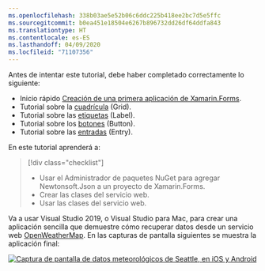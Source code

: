 ```yaml
---
ms.openlocfilehash: 338b03ae5e52b06c6ddc225b418ee2bc7d5e5ffc
ms.sourcegitcommit: b0ea451e18504e6267b896732dd26df64ddfa843
ms.translationtype: HT
ms.contentlocale: es-ES
ms.lasthandoff: 04/09/2020
ms.locfileid: "71107356"
---
```

Antes de intentar este tutorial, debe haber completado correctamente lo siguiente:

- Inicio rápido [Creación de una primera aplicación de Xamarin.Forms](~/get-started/first-app/index.md).
- Tutorial sobre la [cuadrícula](~/get-started/tutorials/grid/index.yml) (Grid).
- Tutorial sobre las [etiquetas](~/get-started/tutorials/label/index.yml) (Label).
- Tutorial sobre los [botones](~/get-started/tutorials/button/index.yml) (Button).
- Tutorial sobre las [entradas](~/get-started/tutorials/entry/index.yml) (Entry).

En este tutorial aprenderá a:

> [!div class="checklist"]
>
> - Usar el Administrador de paquetes NuGet para agregar Newtonsoft.Json a un proyecto de Xamarin.Forms.
> - Crear las clases del servicio web.
> - Usar las clases del servicio web.

Va a usar Visual Studio 2019, o Visual Studio para Mac, para crear una aplicación sencilla que demuestre cómo recuperar datos desde un servicio web [OpenWeatherMap](https://openweathermap.org/). En las capturas de pantalla siguientes se muestra la aplicación final:

[![Captura de pantalla de datos meteorológicos de Seattle, en iOS y Android](../images/consume-web-service.png "Datos meteorológicos de Seattle")](../images/consume-web-service-large.png#lightbox "Datos meteorológicos de Seattle")

